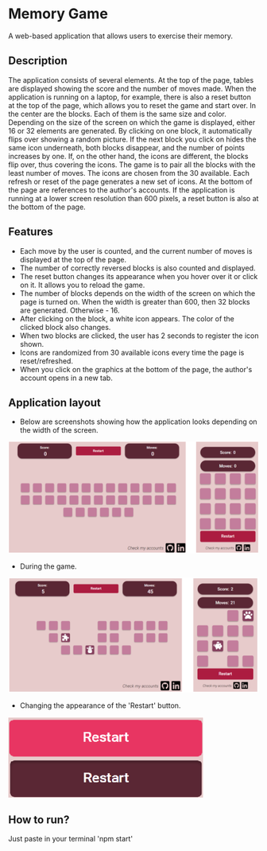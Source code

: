 # Memory Game

A web-based application that allows users to exercise their memory. 

## Description

The application consists of several elements. At the top of the page, tables are displayed showing the score and the number of moves made.  When the application is running on a laptop, for example, there is also a reset button at the top of the page, which allows you to reset the game and start over. In the center are the blocks. Each of them is the same size and color. Depending on the size of the screen on which the game is displayed, either 16 or 32 elements are generated. By clicking on one block, it automatically flips over showing a random picture. If the next block you click on hides the same icon underneath, both blocks disappear, and the number of points increases by one. If, on the other hand, the icons are different, the blocks flip over, thus covering the icons. The game is to pair all the blocks with the least number of moves.
The icons are chosen from the 30 available. Each refresh or reset of the page generates a new set of icons.
At the bottom of the page are references to the author's accounts. If the application is running at a lower screen resolution than 600 pixels, a reset button is also at the bottom of the page.

## Features

* Each move by the user is counted, and the current number of moves is displayed at the top of the page.
* The number of correctly reversed blocks is also counted and displayed.
* The reset button changes its appearance when you hover over it or click on it. It allows you to reload the game.
* The number of blocks depends on the width of the screen on which the page is turned on. When the width is greater than 600, then 32 blocks are generated. Otherwise - 16.
* After clicking on the block, a white icon appears. The color of the clicked block also changes.
* When two blocks are clicked, the user has 2 seconds to register the icon shown.
* Icons are randomized from 30 available icons every time the page is reset/refreshed.
* When you click on the graphics at the bottom of the page, the author's account opens in a new tab.

##  Application layout

* Below are screenshots showing how the application looks depending on the width of the screen.

<img src="./images/start.png">

* During the game.

<img src="images/game.png">

* Changing the appearance of the 'Restart' button.

<img src="images/restart-button.png">

##  How to run?

Just paste in your terminal 'npm start'